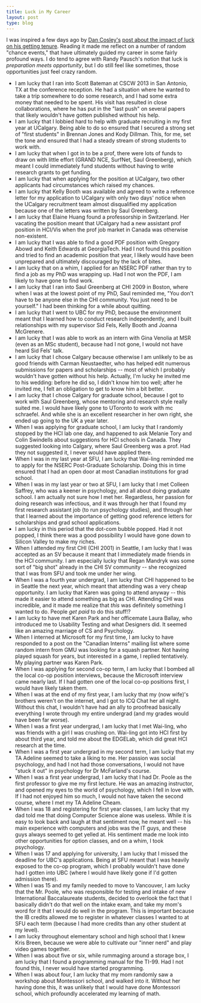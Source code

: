 ```yaml
---
title: Luck in My Career
layout: post
type: blog
---
```


I was inspired a few days ago by [Dan Cosley's](http://www.cs.cornell.edu/~danco/) [post about the impact of luck on his getting tenure](http://blogs.cornell.edu/danco/2014/07/28/tenure-and-luck/). Reading it made me reflect on a number of random "chance events," that have ultimately guided my career in some fairly profound ways. I do tend to agree with Randy Pausch's notion that luck is _preparation meets opportunity_, but I do still feel like sometimes, those opportunities just feel crazy random.

* I am lucky that I ran into Scott Bateman at CSCW 2013 in San Antonio, TX at the conference reception. He had a situation where he wanted to take a trip somewhere to do some research, and I had some extra money that needed to be spent. His visit has resulted in close collaborations, where he has put in the "last push" on several papers that likely wouldn't have gotten published without his help.
* I am lucky that I lobbied hard to help with graduate recruiting in my first year at UCalgary. Being able to do so ensured that I secured a strong set of "first students" in Brennan Jones and Kody Dillman. This, for me, set the tone and ensured that I had a steady stream of strong students to work with.
* I am lucky that when I got in to be a prof, there were lots of funds to draw on with little effort (GRAND NCE, SurfNet, Saul Greenberg), which meant I could immediately fund students without having to write research grants to get funding.
* I am lucky that when applying for the position at UCalgary, two other applicants had circumstances which raised my chances.
* I am lucky that Kelly Booth was available and agreed to write a reference letter for my application to UCalgary with only two days' notice when the UCalgary recruitment team almost disqualified my application because one of the letters was written by Saul Greenberg.
* I am lucky that Elaine Huang found a professorship in Switzerland. Her vacating the position meant that UCalgary had a new assistant prof position in HCI/Vis when the prof job market in Canada was otherwise non-existent.
* I am lucky that I was able to find a good PDF position with Gregory Abowd and Keith Edwards at GeorgiaTech. Had I not found this position and tried to find an academic position that year, I likely would have been unprepared and ultimately discouraged by the lack of bites.
* I am lucky that on a whim, I applied for an NSERC PDF rather than try to find a job as my PhD was wrapping up. Had I not won the PDF, I am likely to have gone to find work.
* I am lucky that I ran into Saul Greenberg at CHI 2009 in Boston, where when I was at the lowest point of my PhD, Saul reminded me, "You don't have to be anyone else in the CHI community. You just need to be yourself." I had been thinking for a while about quitting.
* I am lucky that I went to UBC for my PhD, because the environment meant that I learned how to conduct research independently, and I built relationships with my supervisor Sid Fels, Kelly Booth and Joanna McGrenere.
* I am lucky that I was able to work as an intern with Gina Venolia at MSR (even as an MSc student), because had I not gone, I would not have heard Sid Fels' talk.
* I am lucky that I chose Calgary because otherwise I am unlikely to be as good friends with Carman Neustaedter, who has helped edit numerous submissions for papers and scholarships -- most of which I probably wouldn't have gotten without his help. Actually, I'm lucky he invited me to his wedding: before he did so, I didn't know him too well; after he invited me, I felt an obligation to get to know him a bit better.
* I am lucky that I chose Calgary for graduate school, because I got to work with Saul Greenberg, whose mentoring and research style really suited me. I would have likely gone to UToronto to work with mc schraefel. And while she is an excellent researcher in her own right, she ended up going to the UK a year later.
* When I was applying for graduate school, I am lucky that I randomly stopped by the HCI lab one day, and happened to ask Melanie Tory and Colin Swindells about suggestions for HCI schools in Canada. They suggested looking into Calgary, where Saul Greenberg was a prof. Had they not suggested it, I never would have applied there.
* When I was in my last year at SFU, I am lucky that Wai-ling reminded me to apply for the NSERC Post-Graduate Scholarship. Doing this in time ensured that I had an open door at most Canadian institutions for grad school.
* When I was in my last year or two at SFU, I am lucky that I met Colleen Saffrey, who was a keener in psychology, and all about doing graduate school. I am actually not sure how I met her. Regardless, her passion for doing research was infectious, and it was through her that I found my first research assistant job (to run psychology studies), and through her that I learned about the importance of getting good reference letters for scholarships and grad school applications.
* I am lucky in this period that the dot-com bubble popped. Had it not popped, I think there was a good possibility I would have gone down to Silicon Valley to make my riches.
* When I attended my first CHI (CHI 2001) in Seattle, I am lucky that I was accepted as an SV because it meant that I immediately made friends in the HCI community. I am especially lucky that Regan Mandryk was some sort of "big shot" already in the CHI SV community -- she recognized that I was from SFU and took me under her wing.
* When I was a fourth year undergrad, I am lucky that CHI happened to be in Seattle the next year, which meant that attending was a very cheap opportunity. I am lucky that Karen was going to attend anyway -- this made it easier to attend something as big as CHI. Attending CHI was incredible, and it made me realize that _this_ was definitely something I wanted to do. People _get paid_ to do this stuff!?
* I am lucky to have met Karen Park and her officemate Laura Ballay, who introduced me to Usability Testing and what Designers did. It seemed like an amazing marriage of CS and Psychology.
* When I interned at Microsoft for my first time, I am lucky to have responded to a post on the "Canadian Interns" mailing list where some random intern from GMU was looking for a squash partner. Not having played squash for years, but interested in a game, I replied tentatively. My playing partner was Karen Park.
* When I was applying for second co-op term, I am lucky that I bombed all the local co-op position interviews, because the Microsoft interview came nearly last. If I had gotten one of the local co-op positions first, I would have likely taken them.
* When I was at the end of my first year, I am lucky that my (now wife)'s brothers weren't on the internet, and I got to ICQ Chat her all night. Without this chat, I wouldn't have had an ally to proofread basically everything I wrote through my entire undergrad (and my grades would have been far worse).
* When I was a first year undergrad, I am lucky that I met Wai-ling, who was friends with a girl I was crushing on. Wai-ling got into HCI first by about third year, and told me about the EDGELab, which did great HCI research at the time.
* When I was a first year undergrad in my second term, I am lucky that my TA Adeline seemed to take a liking to me. Her passion was social psychology, and had I not had those conversations, I would not have "stuck it out" in psychology for Dr McFarland's course.
* When I was a first year undergrad, I am lucky that I had Dr. Poole as the first professor to give me my first lecture. He was an amazing instructor, and opened my eyes to the world of psychology, which I fell in love with. If I had not enjoyed him so much, I would not have taken the second course, where I met my TA Adeline Cheam.
* When I was 18 and registering for first year classes, I am lucky that my dad told me that doing Computer Science alone was useless. While it is easy to look back and laugh at that sentiment now, he meant well -- his main experience with computers and jobs was the IT guys, and these guys always seemed to get yelled at. His sentiment made me look into other opportunities for option classes, and on a whim, I took psychology.
* When I was 17 and applying for university, I am lucky that I missed the deadline for UBC's applications. Being at SFU meant that I was heavily exposed to the co-op program, which I probably wouldn't have done had I gotten into UBC (where I would have likely gone if I'd gotten admission there).
* When I was 15 and my family needed to move to Vancouver, I am lucky that the Mr. Poole, who was responsible for testing and intake of new International Baccalaureate students, decided to overlook the fact that I basically didn't do that well on the intake exam, and take my mom's word for it that I would do well in the program. This is important because the IB credits allowed me to register in whatever classes I wanted to at SFU each term (because I had more credits than any other student at my level).
* I am lucky throughout elementary school and high school that I knew Kris Breen, because we were able to cultivate our "inner nerd" and play video games together.
* When I was about five or six, while rummaging around a storage box, I am lucky that I found a programming manual for the TI-99. Had I not found this, I never would have started programming.
* When I was about four, I am lucky that my mom randomly saw a workshop about Montessori school, and walked into it. Without her having done this, it was unlikely that I would have done Montessori school, which profoundly accelerated my learning of math.

